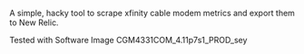 A simple, hacky tool to scrape xfinity cable modem metrics and export them to New Relic.

Tested with Software Image CGM4331COM_4.11p7s1_PROD_sey
